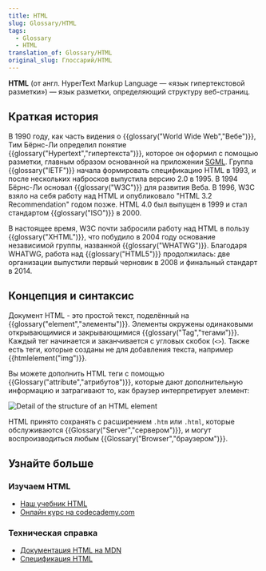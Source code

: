 ```yaml
---
title: HTML
slug: Glossary/HTML
tags:
  - Glossary
  - HTML
translation_of: Glossary/HTML
original_slug: Глоссарий/HTML
---
```


**HTML** (от англ. HyperText Markup Language — «язык гипертекстовой разметки») — язык разметки, определяющий структуру веб-страниц.

## Краткая история

В 1990 году, как часть видения о {{glossary("World Wide Web","Вебе")}}, Тим Бёрнс-Ли определил понятие {{glossary("Hypertext","гипертекста")}}, которое он оформил с помощью разметки, главным образом основанной на приложении [SGML](/ru/docs/Glossary/SGML). Группа {{glossary("IETF")}} начала формировать спецификацию HTML в 1993, и после нескольких набросков выпустила версию 2.0 в 1995. В 1994 Бёрнс-Ли основал {{glossary("W3C")}} для развития Веба. В 1996, W3C взяло на себя работу над HTML и опубликовало "HTML 3.2 Recommendation" годом позже. HTML 4.0 был выпущен в 1999 и стал стандартом {{glossary("ISO")}} в 2000.

В настоящее время, W3C почти забросили работу над HTML в пользу {{glossary("XHTML")}}, что побудило в 2004 году основание независимой группы, названной {{glossary("WHATWG")}}. Благодаря WHATWG, работа над {{glossary("HTML5")}} продолжилась: две организации выпустили первый черновик в 2008 и финальный стандарт в 2014.

## Концепция и синтаксис

Документ HTML - это простой текст, поделённый на {{glossary("element","элементы")}}. Элементы окружены одинаковыми открывающимися и закрывающимися {{glossary("Tag","тегами")}}. Каждый тег начинается и заканчивается с угловых скобок (`<>`). Также есть теги, которые созданы не для добавления текста, например {{htmlelement("img")}}.

Вы можете дополнить HTML теги с помощью {{Glossary("attribute","атрибутов")}}, которые дают дополнительную информацию и затрагивают то, как браузер интерпретирует элемент:

![Detail of the structure of an HTML element](anatomy-of-an-html-element.png)

HTML принято сохранять с расширением `.htm` или `.html`, которые обслуживаются {{Glossary("Server","сервером")}}, и могут воспроизводиться любым {{Glossary("Browser","браузером")}}.

## Узнайте больше

### Изучаем HTML

- [Наш учебник HTML](/ru/docs/Learn/HTML)
- [Онлайн курс на codecademy.com](https://www.codecademy.com/learn/learn-html)

### Техническая справка

- [Документация HTML на MDN](/ru/docs/Web/HTML)
- [Спецификация HTML](http://www.w3.org/TR/html5/)
